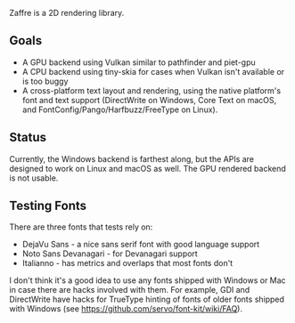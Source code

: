 
Zaffre is a 2D rendering library.

## Goals

- A GPU backend using Vulkan similar to pathfinder and piet-gpu
- A CPU backend using tiny-skia for cases when Vulkan isn't available or is too buggy
- A cross-platform text layout and rendering, using the native platform's font and text support
  (DirectWrite on Windows, Core Text on macOS, and FontConfig/Pango/Harfbuzz/FreeType on Linux).

## Status

Currently, the Windows backend is farthest along, but the APIs are designed to work on Linux and
macOS as well. The GPU rendered backend is not usable.

## Testing Fonts

There are three fonts that tests rely on:

- DejaVu Sans - a nice sans serif font with good language support
- Noto Sans Devanagari - for Devanagari support
- Italianno - has metrics and overlaps that most fonts don't

I don't think it's a good idea to use any fonts shipped with Windows or Mac in case there are hacks involved with them. For example, GDI and DirectWrite have hacks for TrueType hinting of fonts of older fonts shipped with Windows (see https://github.com/servo/font-kit/wiki/FAQ).
